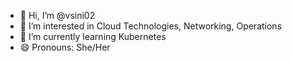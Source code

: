 - 👋 Hi, I’m @vsini02
- 👀 I’m interested in Cloud Technologies, Networking, Operations
- 🌱 I’m currently learning Kubernetes
- 😄 Pronouns: She/Her


<!---
vsini02/vsini02 is a ✨ special ✨ repository because its `README.md` (this file) appears on your GitHub profile.
You can click the Preview link to take a look at your changes.
--->
